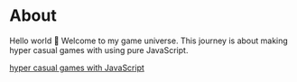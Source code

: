 # About
Hello world 👋
Welcome to my game universe.
This journey is about making hyper casual games with using pure JavaScript.

[hyper casual games with JavaScript](https://github.com/sametkoyuncu/hyper-casual-games-with-js)

